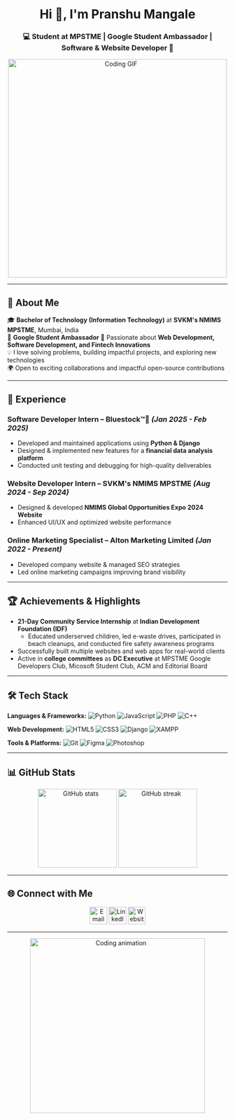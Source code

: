 <!-- Profile Header -->
<h1 align="center">Hi 👋, I'm Pranshu Mangale</h1>
<h3 align="center">💻 Student at MPSTME | Google Student Ambassador | Software & Website Developer 🚀</h3>

<p align="center">
  <img src="https://mir-s3-cdn-cf.behance.net/project_modules/fs/579fe1183178475.653aa8931b193.gif" width="500" alt="Coding GIF">
</p>

---

## 🚀 About Me

🎓 **Bachelor of Technology (Information Technology)** at **SVKM's NMIMS MPSTME**, Mumbai, India  
🔴 **Google Student Ambassador**
🌱 Passionate about **Web Development, Software Development, and Fintech Innovations**  
💡 I love solving problems, building impactful projects, and exploring new technologies  
🌍 Open to exciting collaborations and impactful open-source contributions  

---

## 📜 Experience

### **Software Developer Intern** – Bluestock™🔺 *(Jan 2025 - Feb 2025)*
- Developed and maintained applications using **Python & Django**
- Designed & implemented new features for a **financial data analysis platform**
- Conducted unit testing and debugging for high-quality deliverables

### **Website Developer Intern** – SVKM's NMIMS MPSTME *(Aug 2024 - Sep 2024)*
- Designed & developed **NMIMS Global Opportunities Expo 2024 Website**
- Enhanced UI/UX and optimized website performance

### **Online Marketing Specialist** – Alton Marketing Limited *(Jan 2022 - Present)*
- Developed company website & managed SEO strategies
- Led online marketing campaigns improving brand visibility

---

## 🏆 Achievements & Highlights
- **21-Day Community Service Internship** at **Indian Development Foundation (IDF)**
  - Educated underserved children, led e-waste drives, participated in beach cleanups, and conducted fire safety awareness programs
- Successfully built multiple websites and web apps for real-world clients
- Active in **college committees** as **DC Executive** at MPSTME Google Developers Club, Micosoft Student Club, ACM and Editorial Board

---

## 🛠 Tech Stack

**Languages & Frameworks:**
![Python](https://img.shields.io/badge/Python-3776AB?style=for-the-badge&logo=python&logoColor=white)
![JavaScript](https://img.shields.io/badge/JavaScript-F7DF1E?style=for-the-badge&logo=javascript&logoColor=black)
![PHP](https://img.shields.io/badge/PHP-777BB4?style=for-the-badge&logo=php&logoColor=white)
![C++](https://img.shields.io/badge/C++-00599C?style=for-the-badge&logo=cplusplus&logoColor=white)

**Web Development:**
![HTML5](https://img.shields.io/badge/HTML5-E34F26?style=for-the-badge&logo=html5&logoColor=white)
![CSS3](https://img.shields.io/badge/CSS3-1572B6?style=for-the-badge&logo=css3&logoColor=white)
![Django](https://img.shields.io/badge/Django-092E20?style=for-the-badge&logo=django&logoColor=white)
![XAMPP](https://img.shields.io/badge/XAMPP-FB7A24?style=for-the-badge&logo=xampp&logoColor=white)

**Tools & Platforms:**
![Git](https://img.shields.io/badge/Git-F05032?style=for-the-badge&logo=git&logoColor=white)
![Figma](https://img.shields.io/badge/Figma-F24E1E?style=for-the-badge&logo=figma&logoColor=white)
![Photoshop](https://img.shields.io/badge/Photoshop-31A8FF?style=for-the-badge&logo=adobephotoshop&logoColor=white)

---

## 📊 GitHub Stats

<p align="center">
  <img src="https://github-readme-stats.vercel.app/api?username=pranshu1312&show_icons=true&theme=radical" alt="GitHub stats" height="180px"/>
  <img src="https://github-readme-streak-stats.herokuapp.com/?user=pranshu1312&theme=radical" alt="GitHub streak" height="180px"/>
</p>

---

## 🌐 Connect with Me

<p align="center">
  <a href="mailto:pranshumangale2006@gmail.com"><img src="https://img.icons8.com/ios-filled/50/ffffff/gmail-new.png" alt="Email" height="40"/></a>
  <a href="https://www.linkedin.com/in/pranshu-mangale-7962872b7/"><img src="https://img.icons8.com/ios-filled/50/ffffff/linkedin.png" alt="LinkedIn" height="40"/></a>
  <a href="https://pranshu1312.github.io"><img src="https://img.icons8.com/ios-filled/50/ffffff/domain.png" alt="Website" height="40"/></a>
</p>

---

<p align="center">
  <img src="https://media.giphy.com/media/L8K62iTDkzGX6/giphy.gif" width="400" alt="Coding animation">
</p>

